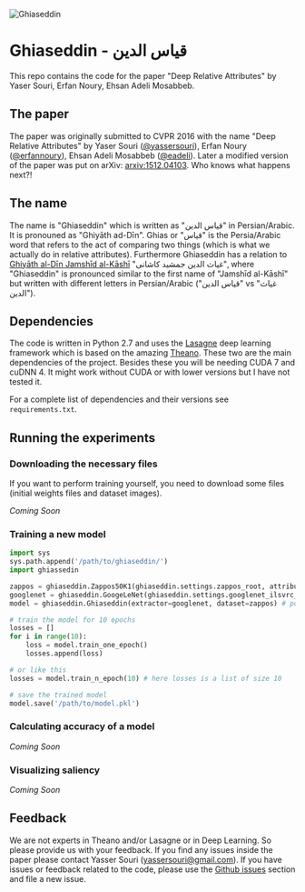 ![Ghiaseddin](https://github.com/yassersouri/ghiaseddin/blob/master/ghiaseddin.png)
# Ghiaseddin - قیاس الدین

This repo contains the code for the paper "Deep Relative Attributes" by Yaser Souri, Erfan Noury, Ehsan Adeli Mosabbeb.

## The paper

The paper was originally submitted to CVPR 2016 with the name "Deep Relative Attributes" by Yaser Souri ([@yassersouri](https://github.com/yassersouri)), Erfan Noury ([@erfannoury](https://github.com/erfannoury)), Ehsan Adeli Mosabbeb ([@eadeli](https://github.com/eadeli)).
Later a modified version of the paper was put on arXiv: [arxiv:1512.04103](http://arxiv.org/abs/1512.04103).
Who knows what happens next?!

## The name

The name is "Ghiaseddin" which is written as "قیاس الدین" in Persian/Arabic. It is pronouned as "Ghiyāth ad-Dīn". Ghias or "قیاس" is the Persia/Arabic word that refers to the act of comparing two things (which is what we actually do in relative attributes).
Furthermore Ghiaseddin has a relation to [Ghiyāth al-Dīn Jamshīd al-Kāshī](https://en.wikipedia.org/wiki/Jamsh%C4%ABd_al-K%C4%81sh%C4%AB) "غیاث الدین جمشید کاشانی", where "Ghiaseddin" is pronounced similar to the first name of "Jamshīd al-Kāshī" but written with different letters in Persian/Arabic ("قیاس الدین" vs "غیاث الدین").

## Dependencies

The code is written in Python 2.7 and uses the [Lasagne](https://github.com/Lasagne/Lasagne) deep learning framework which is based on the amazing [Theano](https://github.com/Theano/Theano). These two are the main dependencies of the project. Besides these you will be needing CUDA 7 and cuDNN 4. It might work without CUDA or with lower versions but I have not tested it.

For a complete list of dependencies and their versions see `requirements.txt`.

## Running the experiments

### Downloading the necessary files

If you want to perform training yourself, you need to download some files (initial weights files and dataset images).

_Coming Soon_

### Training a new model

```python
import sys
sys.path.append('/path/to/ghiaseddin/')
import ghiassedin

zappos = ghiaseddin.Zappos50K1(ghiaseddin.settings.zappos_root, attribute_index=0, split_index=0)
googlenet = ghiaseddin.GoogeLeNet(ghiaseddin.settings.googlenet_ilsvrc_weights)
model = ghiaseddin.Ghiaseddin(extractor=googlenet, dataset=zappos) # possibility to add other options

# train the model for 10 epochs
losses = []
for i in range(10):
    loss = model.train_one_epoch()
    losses.append(loss)

# or like this
losses = model.train_n_epoch(10) # here losses is a list of size 10

# save the trained model
model.save('/path/to/model.pkl')
```

### Calculating accuracy of a model

_Coming Soon_

### Visualizing saliency

_Coming Soon_

## Feedback

We are not experts in Theano and/or Lasagne or in Deep Learning. So please provide us with your feedback. If you find any issues inside the paper please contact Yasser Souri (yassersouri@gmail.com). If you have issues or feedback related to the code, please use the [Github issues](https://github.com/yassersouri/Ghiaseddin/issues) section and file a new issue.

